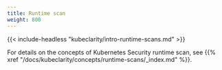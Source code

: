 ```yaml
---
title: Runtime scan
weight: 800
---
```


{{< include-headless "kubeclarity/intro-runtime-scans.md" >}}

For details on the concepts of Kubernetes Security runtime scan, see {{% xref "/docs/kubeclarity/concepts/runtime-scans/_index.md" %}}.
